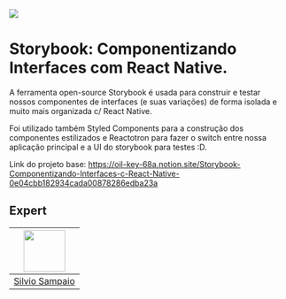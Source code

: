 <img src="https://storage.googleapis.com/golden-wind/experts-club/capa-github.svg" />

# Storybook: Componentizando Interfaces com React Native.

A ferramenta open-source Storybook é usada para construir e testar nossos componentes de interfaces (e suas variações) de forma isolada e muito mais organizada c/ React Native. 

Foi utilizado também Styled Components para a construção dos componentes estilizados e Reactotron para fazer o switch entre nossa aplicação principal e a UI do storybook para testes :D.

Link do projeto base: https://oil-key-68a.notion.site/Storybook-Componentizando-Interfaces-c-React-Native-0e04cbb182934cada00878286edba23a<br />

## Expert

| [<img src="https://avatars.githubusercontent.com/u/78871242?v=4" width="75px;"/>](https://www.instagram.com/silvioluissampaio/) |
| :-: |
|[Silvio Sampaio](https://www.instagram.com/silvioluissampaio/)|
